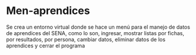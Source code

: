 # Men-aprendices
Se crea un entorno virtual donde se hace un menú para el manejo de datos de aprendices del SENA, como lo son, ingresar, mostrar listas por fichas, por resultados, por persona, cambiar datos, eliminar datos de los aprendices y cerrar el programa
